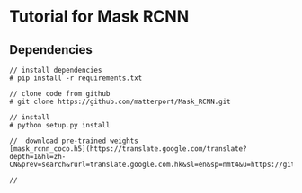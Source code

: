 # Tutorial for Mask RCNN  
## Dependencies  
	// install dependencies   
	# pip install -r requirements.txt
	
	// clone code from github  
	# git clone https://github.com/matterport/Mask_RCNN.git
	
	// install  
	# python setup.py install 
	
	//  download pre-trained weights  
    [mask_rcnn_coco.h5](https://translate.google.com/translate?depth=1&hl=zh-CN&prev=search&rurl=translate.google.com.hk&sl=en&sp=nmt4&u=https://github.com/matterport/Mask_RCNN/releases&xid=17259,15700021,15700124,15700149,15700168,15700173,15700186,15700201)

	// 